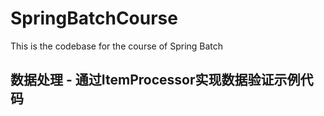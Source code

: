 # SpringBatchCourse
This is the codebase for the course of Spring Batch

## 数据处理 - 通过ItemProcessor实现数据验证示例代码
